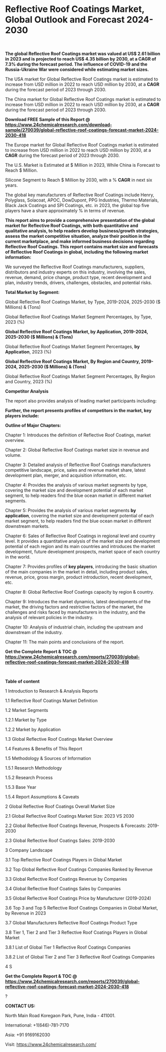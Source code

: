 <h1>Reflective Roof Coatings Market, Global Outlook and Forecast 2024-2030</h1><br/><p><strong>The global Reflective Roof Coatings market was valued at US$ 2.61 billion in 2023 and is projected to reach US$ 4.35 billion by 2030, at a <strong>CAGR</strong> of 7.3% during the forecast period. The influence of COVID-19 and the Russia-Ukraine War were considered while estimating market sizes.</strong></p>
 
 
 
 <p>The USA market for Global Reflective Roof Coatings market is estimated to increase from USD million in 2022 to reach USD million by 2030, at a <strong>CAGR</strong> during the forecast period of 2023 through 2030.</p>
 
 
 
 <p>The China market for Global Reflective Roof Coatings market is estimated to increase from USD million in 2022 to reach USD million by 2030, at a <strong>CAGR</strong> during the forecast period of 2023 through 2030.</p>
 
 
 
 <div><b>Download FREE Sample of this Report @ <a href="https://www.24chemicalresearch.com/download-sample/270039/global-reflective-roof-coatings-forecast-market-2024-2030-418">https://www.24chemicalresearch.com/download-sample/270039/global-reflective-roof-coatings-forecast-market-2024-2030-418</a></b></div>
 
 
 
 <p>The Europe market for Global Reflective Roof Coatings market is estimated to increase from USD million in 2022 to reach USD million by 2030, at a <strong>CAGR</strong> during the forecast period of 2023 through 2030.</p>
 
 
 
 <p>The U.S. Market is Estimated at $ Million in 2023, While China is Forecast to Reach $ Million.</p>
 
 
 
 <p>Silicone Segment to Reach $ Million by 2030, with a % <strong>CAGR</strong> in next six years.</p>
 
 
 
 <p>The global key manufacturers of Reflective Roof Coatings include Henry, Polyglass, Solacoat, APOC, DowDupont, PPG Industries, Thermo Materials, Black Jack Coatings and SPI Coatings, etc. in 2023, the global top five players have a share approximately % in terms of revenue.</p>
 
 
 
 <p><strong>This report aims to provide a comprehensive presentation of the global market for Reflective Roof Coatings, with both quantitative and qualitative analysis, to help readers develop business/growth strategies, assess the market competitive situation, analyze their position in the current marketplace, and make informed business decisions regarding Reflective Roof Coatings. This report contains market size and forecasts of Reflective Roof Coatings in global, including the following market information:</strong></p>
 
 
 
 <p>We surveyed the Reflective Roof Coatings manufacturers, suppliers, distributors and industry experts on this industry, involving the sales, revenue, demand, price change, product type, recent development and plan, industry trends, drivers, challenges, obstacles, and potential risks.</p>
 
 
 
 <p><strong>Total Market by Segment:</strong></p>
 
 
 
 <p>Global Reflective Roof Coatings Market, by Type, 2019-2024, 2025-2030 ($ Millions) & (Tons)</p>
 
 
 
 <p>Global Reflective Roof Coatings Market Segment Percentages, by Type, 2023 (%)</p>
 
 
 
 <p><strong>Global Reflective Roof Coatings Market, <strong>by Application</strong>, 2019-2024, 2025-2030 ($ Millions) & (Tons)</strong></p>
 
 
 
 <p>Global Reflective Roof Coatings Market Segment Percentages, <strong>by Application</strong>, 2023 (%)</p>
 
 
 
 <p><strong>Global Reflective Roof Coatings Market, By Region and Country, 2019-2024, 2025-2030 ($ Millions) & (Tons)</strong></p>
 
 
 
 <p>Global Reflective Roof Coatings Market Segment Percentages, By Region and Country, 2023 (%)</p>
 
 
 
 <p><strong>Competitor Analysis</strong></p>
 
 
 
 <p>The report also provides analysis of leading market participants including:</p>
 
 
 
 <p><strong>Further, the report presents profiles of competitors in the market, <strong>key players</strong> include:</strong></p>
 
 
 
 <p><strong>Outline of Major Chapters:</strong></p>
 
 
 
 <p>Chapter 1: Introduces the definition of Reflective Roof Coatings, market overview.</p>
 
 
 
 <p>Chapter 2: Global Reflective Roof Coatings market size in revenue and volume.</p>
 
 
 
 <p>Chapter 3: Detailed analysis of Reflective Roof Coatings manufacturers competitive landscape, price, sales and revenue market share, latest development plan, merger, and acquisition information, etc.</p>
 
 
 
 <p>Chapter 4: Provides the analysis of various market segments by type, covering the market size and development potential of each market segment, to help readers find the blue ocean market in different market segments.</p>
 
 
 
 <p>Chapter 5: Provides the analysis of various market segments <strong>by application</strong>, covering the market size and development potential of each market segment, to help readers find the blue ocean market in different downstream markets.</p>
 
 
 
 <p>Chapter 6: Sales of Reflective Roof Coatings in regional level and country level. It provides a quantitative analysis of the market size and development potential of each region and its main countries and introduces the market development, future development prospects, market space of each country in the world.</p>
 
 
 
 <p>Chapter 7: Provides profiles of <strong>key players</strong>, introducing the basic situation of the main companies in the market in detail, including product sales, revenue, price, gross margin, product introduction, recent development, etc.</p>
 
 
 
 <p>Chapter 8: Global Reflective Roof Coatings capacity by region & country.</p>
 
 
 
 <p>Chapter 9: Introduces the market dynamics, latest developments of the market, the driving factors and restrictive factors of the market, the challenges and risks faced by manufacturers in the industry, and the analysis of relevant policies in the industry.</p>
 
 
 
 <p>Chapter 10: Analysis of industrial chain, including the upstream and downstream of the industry.</p>
 
 
 
 <p>Chapter 11: The main points and conclusions of the report.</p>
 
 
 
 <div><b>Get the Complete Report & TOC @ <a href="https://www.24chemicalresearch.com/reports/270039/global-reflective-roof-coatings-forecast-market-2024-2030-418">https://www.24chemicalresearch.com/reports/270039/global-reflective-roof-coatings-forecast-market-2024-2030-418</a></b></div>
 
 
 
 <p><br />
 
 <b>Table of content</b></p>
 
 
 
 <p>1 Introduction to Research & Analysis Reports<br />
 
 1.1 Reflective Roof Coatings Market Definition<br />
 
 1.2 Market Segments<br />
 
 1.2.1 Market by Type<br />
 
 1.2.2 Market by Application<br />
 
 1.3 Global Reflective Roof Coatings Market Overview<br />
 
 1.4 Features & Benefits of This Report<br />
 
 1.5 Methodology & Sources of Information<br />
 
 1.5.1 Research Methodology<br />
 
 1.5.2 Research Process<br />
 
 1.5.3 Base Year<br />
 
 1.5.4 Report Assumptions & Caveats<br />
 
 2 Global Reflective Roof Coatings Overall Market Size<br />
 
 2.1 Global Reflective Roof Coatings Market Size: 2023 VS 2030<br />
 
 2.2 Global Reflective Roof Coatings Revenue, Prospects & Forecasts: 2019-2030<br />
 
 2.3 Global Reflective Roof Coatings Sales: 2019-2030<br />
 
 3 Company Landscape<br />
 
 3.1 Top Reflective Roof Coatings Players in Global Market<br />
 
 3.2 Top Global Reflective Roof Coatings Companies Ranked by Revenue<br />
 
 3.3 Global Reflective Roof Coatings Revenue by Companies<br />
 
 3.4 Global Reflective Roof Coatings Sales by Companies<br />
 
 3.5 Global Reflective Roof Coatings Price by Manufacturer (2019-2024)<br />
 
 3.6 Top 3 and Top 5 Reflective Roof Coatings Companies in Global Market, by Revenue in 2023<br />
 
 3.7 Global Manufacturers Reflective Roof Coatings Product Type<br />
 
 3.8 Tier 1, Tier 2 and Tier 3 Reflective Roof Coatings Players in Global Market<br />
 
 3.8.1 List of Global Tier 1 Reflective Roof Coatings Companies<br />
 
 3.8.2 List of Global Tier 2 and Tier 3 Reflective Roof Coatings Companies<br />
 
 4 S</p>
 
 
 
 <div><b>Get the Complete Report & TOC @ <a href="https://www.24chemicalresearch.com/reports/270039/global-reflective-roof-coatings-forecast-market-2024-2030-418">https://www.24chemicalresearch.com/reports/270039/global-reflective-roof-coatings-forecast-market-2024-2030-418</a></b></div>
 
 
 
 <p>? </p>
 
 
 
 <p><b>CONTACT US:</b><br />
 
 North Main Road Koregaon Park, Pune, India - 411001.<br />
 
 International: +1(646)-781-7170<br />
 
 Asia: +91 9169162030<br />
 
 Visit: <a href="https://www.24chemicalresearch.com/">https://www.24chemicalresearch.com/</a></p>